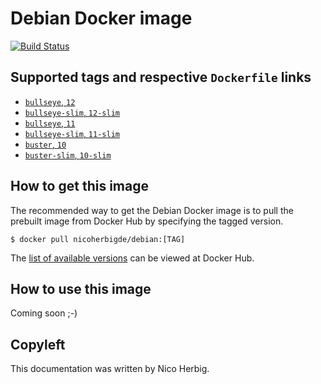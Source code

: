 # Debian Docker image

[![Build Status](https://github.com/nicoherbigio/docker-debian/actions/workflows/build-docker-images.yml/badge.svg)](https://github.com/nicoherbigio/docker-debian/actions/workflows/build-docker-images.yml)

## Supported tags and respective `Dockerfile` links

 * [`bullseye`, `12`](https://github.com/nicoherbigio/docker-debian/blob/main/12/default/Dockerfile)
 * [`bullseye-slim`, `12-slim`](https://github.com/nicoherbigio/docker-debian/blob/main/12-slim/default/Dockerfile)
 * [`bullseye`, `11`](https://github.com/nicoherbigio/docker-debian/blob/main/11/default/Dockerfile)
 * [`bullseye-slim`, `11-slim`](https://github.com/nicoherbigio/docker-debian/blob/main/11-slim/default/Dockerfile)
 * [`buster`, `10`](https://github.com/nicoherbigio/docker-debian/blob/main/10/default/Dockerfile)
 * [`buster-slim`, `10-slim`](https://github.com/nicoherbigio/docker-debian/blob/main/10/default/Dockerfile)

## How to get this image

The recommended way to get the Debian Docker image is to pull the prebuilt image from Docker Hub by specifying the tagged version.

```console
$ docker pull nicoherbigde/debian:[TAG]
```

The [list of available versions](https://hub.docker.com/r/nicoherbigde/debian/tags) can be viewed at Docker Hub.

## How to use this image

Coming soon ;-)

## Copyleft

This documentation was written by Nico Herbig.

